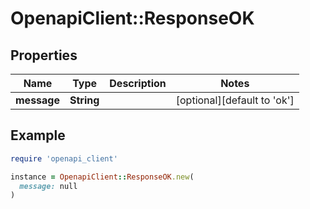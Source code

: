 # OpenapiClient::ResponseOK

## Properties

| Name | Type | Description | Notes |
| ---- | ---- | ----------- | ----- |
| **message** | **String** |  | [optional][default to &#39;ok&#39;] |

## Example

```ruby
require 'openapi_client'

instance = OpenapiClient::ResponseOK.new(
  message: null
)
```

